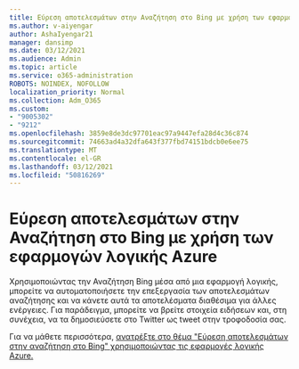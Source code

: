 ```yaml
---
title: Εύρεση αποτελεσμάτων στην Αναζήτηση στο Bing με χρήση των εφαρμογών λογικής Azure
ms.author: v-aiyengar
author: AshaIyengar21
manager: dansimp
ms.date: 03/12/2021
ms.audience: Admin
ms.topic: article
ms.service: o365-administration
ROBOTS: NOINDEX, NOFOLLOW
localization_priority: Normal
ms.collection: Adm_O365
ms.custom:
- "9005302"
- "9212"
ms.openlocfilehash: 3859e8de3dc97701eac97a9447efa28d4c36c874
ms.sourcegitcommit: 74663ad4a32dfa643f377fbd74151bdcb0e6ee75
ms.translationtype: MT
ms.contentlocale: el-GR
ms.lasthandoff: 03/12/2021
ms.locfileid: "50816269"
---
```

# <a name="find-results-in-bing-search-by-using-azure-logic-apps"></a>Εύρεση αποτελεσμάτων στην Αναζήτηση στο Bing με χρήση των εφαρμογών λογικής Azure

Χρησιμοποιώντας την Αναζήτηση Bing μέσα από μια εφαρμογή λογικής, μπορείτε να αυτοματοποιήσετε την επεξεργασία των αποτελεσμάτων αναζήτησης και να κάνετε αυτά τα αποτελέσματα διαθέσιμα για άλλες ενέργειες. Για παράδειγμα, μπορείτε να βρείτε στοιχεία ειδήσεων και, στη συνέχεια, να τα δημοσιεύσετε στο Twitter ως tweet στην τροφοδοσία σας.

Για να μάθετε περισσότερα, [ανατρέξτε στο θέμα "Εύρεση αποτελεσμάτων στην αναζήτηση στο Bing" χρησιμοποιώντας τις εφαρμογές λογικής Azure.](https://go.microsoft.com/fwlink/?linkid=2151928)